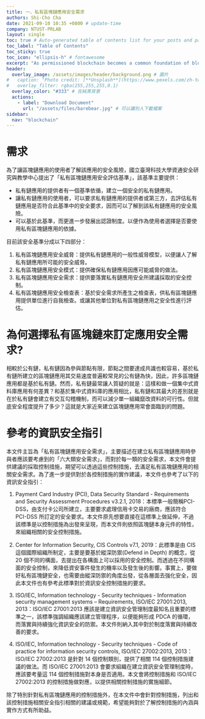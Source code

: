 ```yaml
---
title: 一、私有區塊鏈應用安全需求
authors: Shi-Cho Cha
date: 2021-09-10 10:35 +0800 # update-time
company: NTUST-PRLAB
layout: single
toc: true # Auto-generated table of contents list for your posts and pages
toc_label: "Table of Contents"
toc_sticky: true
toc_icon: "ellipsis-h" # fontawesome
excerpt: "As permissioned blockchain becomes a common foundation of blockchainbased applications for current organizations, related stakeholders of the applications need  the means to assess the security risks of the applications." # 摘要 
header:
  overlay_image: /assets/images/header/background.png # 圖片
#   caption: "Photo credit: [**Unsplash**](https://www.pexels.com/zh-tw/search/earth/)" # 可以表示圖片來源
#   overlay_filter: rgba(255,255,255,0.1)
  overlay_color: "#333" # 在純黑背景
  actions:
    - label: "Download Document"
      url: "/assets/files/barebear.jpg" # 可以讓別人下載檔案
sidebar:
  nav: "blockchain"
---
```


# 需求
為了讓區塊鏈應用的使用者了解該應用的安全風險，國立臺灣科技大學資通安全研究與教學中心提出了「私有區塊鏈應用安全評估基準」，該基準主要提供：
- 私有鏈應用的提供者有一個基準依循，建立一個安全的私有鏈應用。
- 讓私有鏈應用的使用者，可以要求私有鏈應用的提供者或第三方，去評估私有鏈應用是否符合此基準中的安全要求，因而可以了解到該私有鏈應用的安全風險。
- 可以基於此基準，而更進一步發展出認證制度。以便作為使用者選擇是否要使用私有區塊鏈應用的依據。

目前該安全基準分成以下四部分：
1.	私有區塊鏈應用安全威脅：提供私有鏈應用的一般性威脅模型，以便讓人了解私有鏈應用所可能的安全威脅。
2.	私有區塊鏈應用安全模式：提供確保私有鏈應用因應可能威脅的做法。
3.	私有區塊鏈應用安全需求：提供要落實私有鏈應用安全所建議採取的安全控制。
4.	私有區塊鏈應用安全檢查表：基於安全需求所產生之檢查表，供私有區塊鏈應用提供單位進行自我檢查。或讓其他單位對私有區塊鏈應用之安全性進行評估。


# 為何選擇私有區塊鏈來訂定應用安全需求?
相較於公有鏈，私有鏈因為參與節點有限，節點之間要達成共識也較容易，基於私有鏈所建立的區塊鏈應用其交易速度普遍較常見的公有鏈為快，因此，許多區塊鏈應用都是基於私有鏈。然而，私有鏈最常讓人質疑的就是：這樣和做一個集中式資料庫應用有何差異？和基於集中式資料庫的應用相比，私有鏈和其最大的差別就是在於私有鏈會建立有交互勾稽機制，而可以減少單一組織竄改資料的可行性。但就底安全程度提升了多少？這就是大家近來建立區塊鏈應用常會面臨到的問題。

# 參考的資訊安全指引
本文件主旨為「私有區塊鏈應用安全需求」，主要描述在建立私有區塊鏈應用時參與者應該要考慮到的「六大類安全需求」，而對於每一類的安全需求，本文件會提供建議的採取控制措施，期望可以透過這些控制措施，去滿足私有區塊鏈應用的相關安全需求。為了進一步提供對於各控制措施的實作建議，本文件也參考了以下的資訊安全指引：
1. Payment Card Industry (PCI), Data Security Standard - Requirements and Security Assessment Procedures v3.2.1, 2018：本標準一般簡稱PCI-DSS，由支付卡公司所建立，主要要求處理信用卡交易的廠商，應該符合 PCI-DSS 所訂定的安全要求。本文件原先想要直接在這標準上做延伸，不過該標準是以控制措施為出發來呈現，而本文件則依照區塊鏈本身元件的特性，來組織相關的安全控制措施。

2. Center for Information Security, CIS Controls v7.1, 2019：此標準是由 CIS 這個國際組織所制定，主要是要基於縱深防禦(Defend in Depth) 的概念，從 20 個不同的構面，去提出在各構面上可以採用的安全控制。而透過在不同構面的安全控制，來降低資安事件發生的機率以及發生後的影響。事實上，要做好私有區塊鏈安全，也需要由縱深防禦的角度出發，從各層面去強化安全，因此本文件也有參考此標準對於資訊安全控制措施的要求。

3. ISO/IEC, Information technology - Security techniques - Information security management systems – Requirements, ISO/IEC 27001:2013, 2013：ISO/IEC 27001:2013 應該是建立資訊安全管理制度最知名且重要的標準之一，該標準強調組織應該建立管理程序，以便能夠形成 PDCA 的循環，而落實與持續強化資訊安全的防禦。本文件則納入其中對於制度落實與持續改善的要求。

4. ISO/IEC, Information technology - Security techniques - Code of practice for information security controls, ISO/IEC 27002:2013, 2013：ISO/IEC 27002:2013 是針對 14 個控制類別，提供了相關 114 個控制措施建議的做法。而 ISO/IEC 27001:2013 會要求組織在建立資訊安全管理制度時，應該要考量這 114 個控制措施對本身是否適用。本文會將控制措施和 ISO/IEC 27002:2013 的控制措施做對應，以提供相關控制措施的實施細節。

除了特別針對私有區塊鏈應用的控制措施外，在本文件中會針對控制措施，列出和該控制措施相關安全指引相關的建議或規範，希望能夠對於了解控制措施的內涵與實作方式有所助益。
